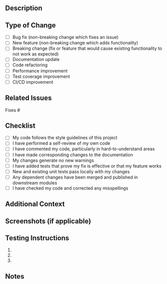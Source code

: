 ## Description
<!-- Provide a brief description of the changes in this PR -->

## Type of Change
<!-- Mark the appropriate option with an "x" -->
- [ ] Bug fix (non-breaking change which fixes an issue)
- [ ] New feature (non-breaking change which adds functionality)
- [ ] Breaking change (fix or feature that would cause existing functionality to not work as expected)
- [ ] Documentation update
- [ ] Code refactoring
- [ ] Performance improvement
- [ ] Test coverage improvement
- [ ] CI/CD improvement

## Related Issues
<!-- Link to any related issues using the format: Fixes #123, Resolves #456 -->
Fixes #

## Checklist
<!-- Mark the appropriate options with an "x" -->
- [ ] My code follows the style guidelines of this project
- [ ] I have performed a self-review of my own code
- [ ] I have commented my code, particularly in hard-to-understand areas
- [ ] I have made corresponding changes to the documentation
- [ ] My changes generate no new warnings
- [ ] I have added tests that prove my fix is effective or that my feature works
- [ ] New and existing unit tests pass locally with my changes
- [ ] Any dependent changes have been merged and published in downstream modules
- [ ] I have checked my code and corrected any misspellings

## Additional Context
<!-- Add any other context about the PR here -->

## Screenshots (if applicable)
<!-- Add screenshots to help explain your changes -->

## Testing Instructions
<!-- Provide step-by-step instructions for testing the changes -->
1. 
2. 
3. 

## Notes
<!-- Add any additional notes or considerations here --> 